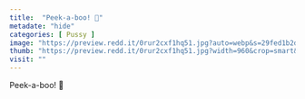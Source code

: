 ```yaml
---
title:  "Peek-a-boo! 👅"
metadate: "hide"
categories: [ Pussy ]
image: "https://preview.redd.it/0rur2cxf1hq51.jpg?auto=webp&s=29fed1b2d5ff0266f6dd7049e947f031bbb9002e"
thumb: "https://preview.redd.it/0rur2cxf1hq51.jpg?width=960&crop=smart&auto=webp&s=89882491749141187cc2d66bf2a4645e72caeb01"
visit: ""
---
```

Peek-a-boo! 👅

